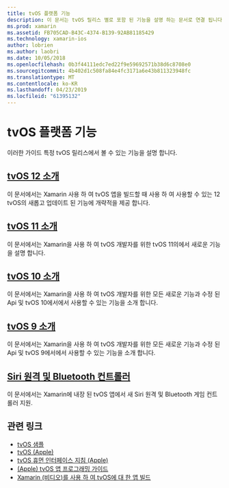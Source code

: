 ```yaml
---
title: tvOS 플랫폼 기능
description: 이 문서는 tvOS 릴리스 별로 포함 된 기능을 설명 하는 문서로 연결 됩니다. Siri 원격 및 Bluetooth 컨트롤러를 설명 하는 문서에도 연결 됩니다.
ms.prod: xamarin
ms.assetid: FB705CAD-B43C-4374-B139-92AB81185429
ms.technology: xamarin-ios
author: lobrien
ms.author: laobri
ms.date: 10/05/2018
ms.openlocfilehash: 0b3f44111edc7ed22f9e59692571b38d6c8708e0
ms.sourcegitcommit: 4b402d1c508fa84e4fc3171a6e43b811323948fc
ms.translationtype: MT
ms.contentlocale: ko-KR
ms.lasthandoff: 04/23/2019
ms.locfileid: "61395132"
---
```

# <a name="tvos-platform-features"></a>tvOS 플랫폼 기능

이러한 가이드 특정 tvOS 릴리스에서 볼 수 있는 기능을 설명 합니다.

## <a name="introduction-to-tvos-12iostvosplatformintroduction-to-tvos12indexmd"></a>[tvOS 12 소개](~/ios/tvos/platform/introduction-to-tvos12/index.md)

이 문서에서는 Xamarin 사용 하 여 tvOS 앱을 빌드할 때 사용 하 여 사용할 수 있는 12 tvOS의 새롭고 업데이트 된 기능에 개략적을 제공 합니다.

## <a name="introduction-to-tvos-11iostvosplatformintroduction-to-tvos11md"></a>[tvOS 11 소개](~/ios/tvos/platform/introduction-to-tvos11.md)

이 문서에서는 Xamarin을 사용 하 여 tvOS 개발자를 위한 tvOS 11의에서 새로운 기능을 설명 합니다.

## <a name="introduction-to-tvos-10iostvosplatformintroduction-to-tvos10indexmd"></a>[tvOS 10 소개](~/ios/tvos/platform/introduction-to-tvos10/index.md)

이 문서에서는 Xamarin을 사용 하 여 tvOS 개발자를 위한 모든 새로운 기능과 수정 된 Api 및 tvOS 10에서에서 사용할 수 있는 기능을 소개 합니다.

## <a name="introduction-to-tvos-9iostvosplatformtvos9md"></a>[tvOS 9 소개](~/ios/tvos/platform/tvos9.md)

이 문서에서는 Xamarin을 사용 하 여 tvOS 개발자를 위한 모든 새로운 기능과 수정 된 Api 및 tvOS 9에서에서 사용할 수 있는 기능을 소개 합니다.

## <a name="siri-remote-and-bluetooth-controllersiostvosplatformremote-bluetoothmd"></a>[Siri 원격 및 Bluetooth 컨트롤러](~/ios/tvos/platform/remote-bluetooth.md)

이 문서에서는 Xamarin에 내장 된 tvOS 앱에서 새 Siri 원격 및 Bluetooth 게임 컨트롤러 지원.

## <a name="related-links"></a>관련 링크

- [tvOS 샘플](https://developer.xamarin.com/samples/tvos/all/)
- [tvOS (Apple)](https://developer.apple.com/tvos/)
- [tvOS 휴먼 인터페이스 지침 (Apple)](https://developer.apple.com/tvos/human-interface-guidelines/)
- [(Apple) tvOS 앱 프로그래밍 가이드](https://developer.apple.com/library/prerelease/tvos/documentation/General/Conceptual/AppleTV_PG/)
- [Xamarin (비디오)를 사용 하 여 tvOS에 대 한 앱 빌드](https://university.xamarin.com/lightninglectures/tvos-with-xamarin)

